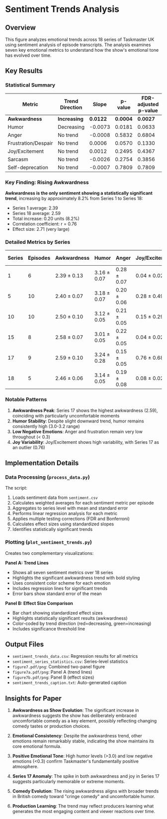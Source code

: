 # Sentiment Trends Analysis

## Overview

This figure analyzes emotional trends across 18 series of Taskmaster UK using sentiment analysis of episode transcripts. The analysis examines seven key emotional metrics to understand how the show's emotional tone has evolved over time.

## Key Results

### Statistical Summary

| Metric | Trend Direction | Slope | p-value | FDR-adjusted p-value | Significant? | Effect Size |
|--------|----------------|-------|---------|---------------------|--------------|-------------|
| **Awkwardness** | **Increasing** | **0.0122** | **0.0004** | **0.0027** | **Yes** | **2.71** |
| Humor | Decreasing | -0.0073 | 0.0181 | 0.0633 | No | -1.93 |
| Anger | No trend | -0.0008 | 0.5832 | 0.6804 | No | -0.49 |
| Frustration/Despair | No trend | 0.0006 | 0.0570 | 0.1330 | No | 0.10 |
| Joy/Excitement | No trend | 0.0012 | 0.2495 | 0.4367 | No | 0.11 |
| Sarcasm | No trend | -0.0026 | 0.2754 | 0.3856 | No | -0.97 |
| Self-deprecation | No trend | -0.0007 | 0.7809 | 0.7809 | No | -0.23 |

### Key Finding: Rising Awkwardness

**Awkwardness is the only sentiment showing a statistically significant trend**, increasing by approximately 8.2% from Series 1 to Series 18:
- Series 1 average: 2.39
- Series 18 average: 2.59
- Total increase: 0.20 units (8.2%)
- Correlation coefficient: r = 0.76
- Effect size: 2.71 (very large)

### Detailed Metrics by Series

| Series | Episodes | Awkwardness | Humor | Anger | Joy/Excitement | Sarcasm | Self-deprecation |
|--------|----------|-------------|-------|-------|----------------|---------|------------------|
| 1 | 6 | 2.39 ± 0.13 | 3.16 ± 0.07 | 0.28 ± 0.07 | 0.04 ± 0.02 | 2.10 ± 0.16 | 1.75 ± 0.08 |
| 5 | 10 | 2.40 ± 0.07 | 3.18 ± 0.07 | 0.20 ± 0.06 | 0.28 ± 0.49 | 1.98 ± 0.14 | 1.64 ± 0.08 |
| 10 | 10 | 2.50 ± 0.10 | 3.12 ± 0.05 | 0.21 ± 0.05 | 0.15 ± 0.29 | 2.00 ± 0.13 | 1.61 ± 0.09 |
| 15 | 8 | 2.58 ± 0.07 | 3.01 ± 0.05 | 0.22 ± 0.05 | 0.04 ± 0.02 | 2.04 ± 0.07 | 1.64 ± 0.06 |
| 17 | 9 | 2.59 ± 0.10 | 3.24 ± 0.28 | 0.15 ± 0.05 | 0.76 ± 0.68 | 1.98 ± 0.11 | 1.64 ± 0.18 |
| 18 | 5 | 2.46 ± 0.06 | 3.14 ± 0.05 | 0.19 ± 0.08 | 0.08 ± 0.02 | 1.96 ± 0.19 | 1.52 ± 0.14 |

### Notable Patterns

1. **Awkwardness Peak**: Series 17 shows the highest awkwardness (2.59), coinciding with particularly uncomfortable moments
2. **Humor Stability**: Despite slight downward trend, humor remains consistently high (3.0-3.2 range)
3. **Low Negative Emotions**: Anger and frustration remain very low throughout (< 0.3)
4. **Joy Variability**: Joy/Excitement shows high variability, with Series 17 as an outlier (0.76)

## Implementation Details

### Data Processing (`process_data.py`)

The script:
1. Loads sentiment data from `sentiment.csv`
2. Calculates weighted averages for each sentiment metric per episode
3. Aggregates to series level with mean and standard error
4. Performs linear regression analysis for each metric
5. Applies multiple testing corrections (FDR and Bonferroni)
6. Calculates effect sizes using standardized slopes
7. Identifies statistically significant trends

### Plotting (`plot_sentiment_trends.py`)

Creates two complementary visualizations:

**Panel A: Trend Lines**
- Shows all seven sentiment metrics over 18 series
- Highlights the significant awkwardness trend with bold styling
- Uses consistent color scheme for each emotion
- Includes regression lines for significant trends
- Error bars show standard error of the mean

**Panel B: Effect Size Comparison**
- Bar chart showing standardized effect sizes
- Highlights statistically significant results (awkwardness)
- Color-coded by trend direction (red=decreasing, green=increasing)
- Includes significance threshold line

## Output Files

- `sentiment_trends_data.csv`: Regression results for all metrics
- `sentiment_series_statistics.csv`: Series-level statistics
- `figure7.pdf/png`: Combined two-panel figure
- `figure7a.pdf/png`: Panel A (trend lines)
- `figure7b.pdf/png`: Panel B (effect sizes)
- `sentiment_trends_caption.txt`: Auto-generated caption

## Insights for Paper

1. **Awkwardness as Show Evolution**: The significant increase in awkwardness suggests the show has deliberately embraced uncomfortable comedy as a key element, possibly reflecting changing comedy tastes or production choices.

2. **Emotional Consistency**: Despite the awkwardness trend, other emotions remain remarkably stable, indicating the show maintains its core emotional formula.

3. **Positive Emotional Tone**: High humor levels (>3.0) and low negative emotions (<0.3) confirm Taskmaster's fundamentally positive atmosphere.

4. **Series 17 Anomaly**: The spike in both awkwardness and joy in Series 17 suggests particularly memorable or extreme moments.

5. **Comedy Evolution**: The rising awkwardness aligns with broader trends in British comedy toward "cringe comedy" and uncomfortable humor.

6. **Production Learning**: The trend may reflect producers learning what generates the most engaging content and viewer reactions over time. 
